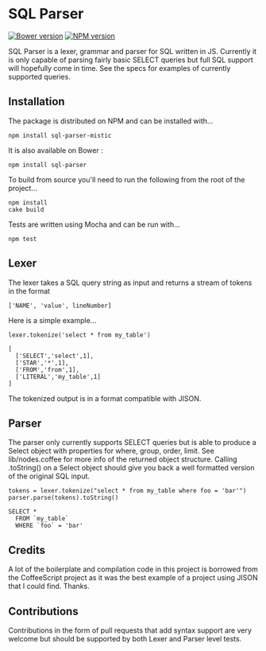 SQL Parser
==========

[![Bower version](https://img.shields.io/bower/v/sql-parser.svg?style=flat-square)](https://github.com/mistic100/sql-parser)
[![NPM version](https://img.shields.io/npm/v/sql-parser-mistic.svg?style=flat-square)](https://www.npmjs.com/package/sql-parser-mistic)

SQL Parser is a lexer, grammar and parser for SQL written in JS. Currently it is only capable of parsing fairly basic SELECT queries but full SQL support will hopefully come in time. See the specs for examples of currently supported queries.


Installation
----------

The package is distributed on NPM and can be installed with...

    npm install sql-parser-mistic
    
It is also available on Bower :

    npm install sql-parser

To build from source you'll need to run the following from the root of the project...

    npm install
    cake build

Tests are written using Mocha and can be run with...

    npm test


Lexer
-----

The lexer takes a SQL query string as input and returns a stream of tokens in the format

    ['NAME', 'value', lineNumber]

Here is a simple example...

    lexer.tokenize('select * from my_table')

    [
      ['SELECT','select',1],
      ['STAR','*',1],
      ['FROM','from',1],
      ['LITERAL','my_table',1]
    ]

The tokenized output is in a format compatible with JISON.


Parser
------

The parser only currently supports SELECT queries but is able to produce a Select object with properties for where, group, order, limit. See lib/nodes.coffee for more info of the returned object structure. Calling .toString() on a Select object should give you back a well formatted version of the original SQL input.

    tokens = lexer.tokenize("select * from my_table where foo = 'bar'")
    parser.parse(tokens).toString()

    SELECT *
      FROM `my_table`
      WHERE `foo` = 'bar'


Credits
-------

A lot of the boilerplate and compilation code in this project is borrowed from the CoffeeScript project as it was the best example of a project using JISON that I could find. Thanks.


Contributions
-------------

Contributions in the form of pull requests that add syntax support are very welcome but should be supported by both Lexer and Parser level tests.
